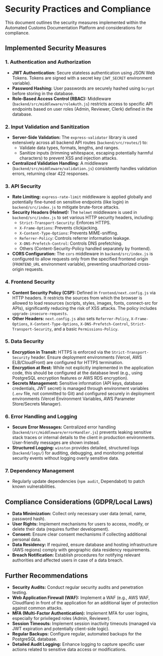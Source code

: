 # Security Practices and Compliance

This document outlines the security measures implemented within the Automated Customs Documentation Platform and considerations for compliance.

## Implemented Security Measures

### 1. Authentication and Authorization
- **JWT Authentication:** Secure stateless authentication using JSON Web Tokens. Tokens are signed with a secret key (`JWT_SECRET` environment variable).
- **Password Hashing:** User passwords are securely hashed using `bcrypt` before storing in the database.
- **Role-Based Access Control (RBAC):** Middleware (`backend/src/middleware/roleAuth.js`) restricts access to specific API endpoints based on user roles (Admin, Reviewer, Clerk) defined in the database.

### 2. Input Validation and Sanitization
- **Server-Side Validation:** The `express-validator` library is used extensively across all backend API routes (`backend/src/routes/`) to:
    - Validate data types, formats, lengths, and ranges.
    - Sanitize inputs (trimming whitespace, escaping potentially harmful characters) to prevent XSS and injection attacks.
- **Centralized Validation Handling:** A middleware (`backend/src/middleware/validation.js`) consistently handles validation errors, returning clear 422 responses.

### 3. API Security
- **Rate Limiting:** `express-rate-limit` middleware is applied globally and potentially fine-tuned on sensitive endpoints (like login) in `backend/src/index.js` to mitigate brute-force attacks.
- **Security Headers (Helmet):** The `helmet` middleware is used in `backend/src/index.js` to set various HTTP security headers, including:
    - `Strict-Transport-Security`: Enforces HTTPS.
    - `X-Frame-Options`: Prevents clickjacking.
    - `X-Content-Type-Options`: Prevents MIME-sniffing.
    - `Referrer-Policy`: Controls referrer information leakage.
    - `X-DNS-Prefetch-Control`: Controls DNS prefetching.
    - Others (Content-Security-Policy handled separately by frontend).
- **CORS Configuration:** The `cors` middleware in `backend/src/index.js` is configured to allow requests only from the specified frontend origin (`FRONTEND_URL` environment variable), preventing unauthorized cross-origin requests.

### 4. Frontend Security
- **Content Security Policy (CSP):** Defined in `frontend/next.config.js` via HTTP headers. It restricts the sources from which the browser is allowed to load resources (scripts, styles, images, fonts, connect-src for APIs), significantly reducing the risk of XSS attacks. The policy includes `upgrade-insecure-requests`.
- **Other Headers:** `next.config.js` also sets `Referrer-Policy`, `X-Frame-Options`, `X-Content-Type-Options`, `X-DNS-Prefetch-Control`, `Strict-Transport-Security`, and a basic `Permissions-Policy`.

### 5. Data Security
- **Encryption in Transit:** HTTPS is enforced via the `Strict-Transport-Security` header. Ensure deployment environments (Vercel, AWS ELB/CloudFront) are configured for HTTPS termination.
- **Encryption at Rest:** While not explicitly implemented in the application code, this should be configured at the database level (e.g., using PostgreSQL encryption features or AWS RDS encryption).
- **Secrets Management:** Sensitive information (API keys, database credentials, JWT secret) is managed through environment variables (`.env` file, not committed to Git) and configured securely in deployment environments (Vercel Environment Variables, AWS Parameter Store/Secrets Manager).

### 6. Error Handling and Logging
- **Secure Error Messages:** Centralized error handling (`backend/src/middleware/errorHandler.js`) prevents leaking sensitive stack traces or internal details to the client in production environments. User-friendly messages are shown instead.
- **Structured Logging:** `winston` provides detailed, structured logs (`backend/logs/`) for auditing, debugging, and monitoring potential security events without logging overly sensitive data.

### 7. Dependency Management
- Regularly update dependencies (`npm audit`, Dependabot) to patch known vulnerabilities.

## Compliance Considerations (GDPR/Local Laws)

- **Data Minimization:** Collect only necessary user data (email, name, password hash).
- **User Rights:** Implement mechanisms for users to access, modify, or delete their data (requires further development).
- **Consent:** Ensure clear consent mechanisms if collecting additional personal data.
- **Data Residency:** If required, ensure database and hosting infrastructure (AWS regions) comply with geographic data residency requirements.
- **Breach Notification:** Establish procedures for notifying relevant authorities and affected users in case of a data breach.

## Further Recommendations

- **Security Audits:** Conduct regular security audits and penetration testing.
- **Web Application Firewall (WAF):** Implement a WAF (e.g., AWS WAF, Cloudflare) in front of the application for an additional layer of protection against common attacks.
- **MFA (Multi-Factor Authentication):** Implement MFA for user logins, especially for privileged roles (Admin, Reviewer).
- **Session Timeouts:** Implement session inactivity timeouts (managed via JWT expiration and potentially client-side logic).
- **Regular Backups:** Configure regular, automated backups for the PostgreSQL database.
- **Detailed Audit Logging:** Enhance logging to capture specific user actions related to sensitive data access or modifications.